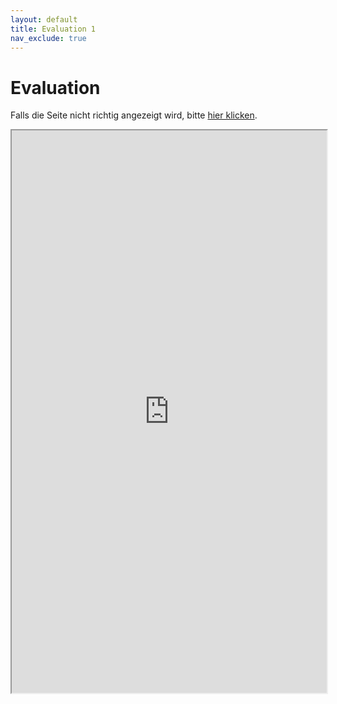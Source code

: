 ```yaml
---
layout: default
title: Evaluation 1
nav_exclude: true
---
```

# Evaluation
Falls die Seite nicht richtig angezeigt wird, bitte [hier klicken](https://www.soscisurvey.de/digitalstory/?q=digstor1).
 <iframe src="https://www.soscisurvey.de/digitalstory/?q=digstor1"  width="100%" height="900" title="Evaluation 1"></iframe> 
